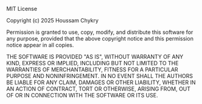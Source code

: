 MIT License

Copyright (c) 2025 Houssam Chykry

Permission is granted to use, copy, modify, and distribute this software
for any purpose, provided that the above copyright notice and this
permission notice appear in all copies.

THE SOFTWARE IS PROVIDED "AS IS", WITHOUT WARRANTY OF ANY KIND,
EXPRESS OR IMPLIED, INCLUDING BUT NOT LIMITED TO THE WARRANTIES OF
MERCHANTABILITY, FITNESS FOR A PARTICULAR PURPOSE AND NONINFRINGEMENT.
IN NO EVENT SHALL THE AUTHORS BE LIABLE FOR ANY CLAIM, DAMAGES OR OTHER
LIABILITY, WHETHER IN AN ACTION OF CONTRACT, TORT OR OTHERWISE, ARISING
FROM, OUT OF OR IN CONNECTION WITH THE SOFTWARE OR ITS USE.
